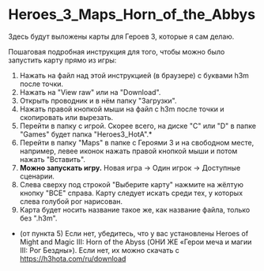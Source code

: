 # Heroes_3_Maps_Horn_of_the_Abbys
Здесь будут выложены карты для Героев 3, которые я сам делаю.

Пошаговая подробная инструкция для того, чтобы можно было запустить карту прямо из игры:
  1. Нажать на файл над этой инструкцией (в браузере) с буквами h3m после точки.
  2. Нажать на "View raw" или на "Download".
  3. Открыть проводник и в нём папку "Загрузки".
  4. Нажать правой кнопкой мыши на файл с h3m после точки и скопировать или вырезать.
  5. Перейти в папку с игрой. Скорее всего, на диске "C" или "D" в папке "Games" будет папка "Heroes3_HotA".*
  6. Перейти в папку "Maps" в папке с Героями 3 и на свободном месте, например, левее иконок нажать правой кнопкой мыши и потом нажать "Вставить".
  7. **Можно запускать игру.** Новая игра -> Один игрок -> Доступные сценарии.
  8. Слева сверху под строкой "Выберите карту" нажмите на жёлтую кнопку "ВСЕ" справа. Карту следует искать среди тех, у которых слева голубой рог нарисован.
  9. Карта будет носить название такое же, как название файла, только без ".h3m".
* (от пункта 5) Если нет, убедитесь, что у вас установлены Heroes of Might and Magic III: Horn of the Abyss (ОНИ ЖЕ «Герои меча и магии III: Рог Бездны»). Если нет, их можно скачать с https://h3hota.com/ru/download

